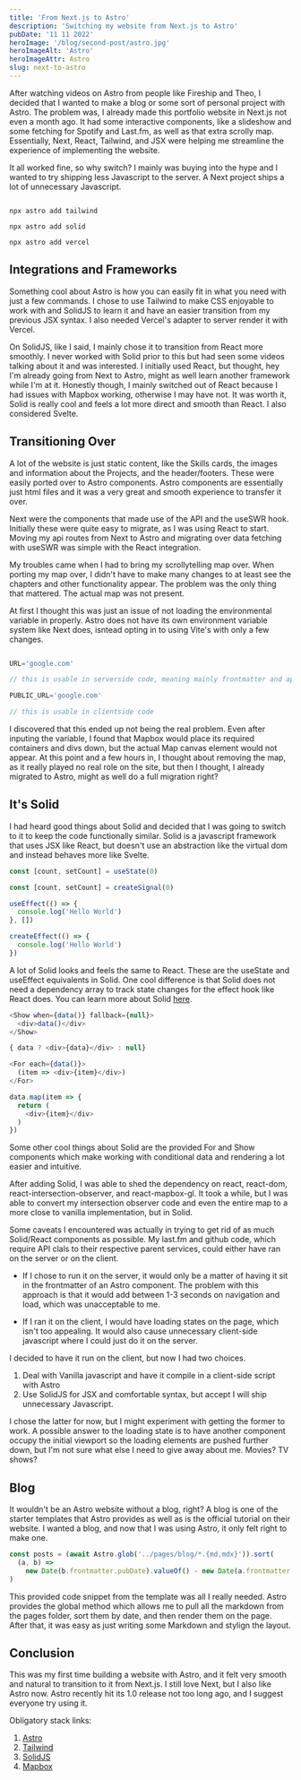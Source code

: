 ```yaml
---
title: 'From Next.js to Astro'
description: 'Switching my website from Next.js to Astro'
pubDate: '11 11 2022'
heroImage: '/blog/second-post/astro.jpg'
heroImageAlt: 'Astro'
heroImageAttr: Astro
slug: next-to-astro
---
```


After watching videos on Astro from people like Fireship and Theo, I decided that I wanted to make a blog or some sort of personal project with Astro. The problem was, I already made this portfolio website in Next.js not even a month ago. It had some interactive components, like a slideshow and some fetching for Spotify and Last.fm, as well as that extra scrolly map. Essentially, Next, React, Tailwind, and JSX were helping me streamline the experience of implementing the website.

It all worked fine, so why switch? I mainly was buying into the hype and I wanted to try shipping less Javascript to the server. A Next project ships a lot of unnecessary Javascript.

```

npx astro add tailwind

npx astro add solid

npx astro add vercel

```

## Integrations and Frameworks

Something cool about Astro is how you can easily fit in what you need with just a few commands. I chose to use Tailwind to make CSS enjoyable to work with and SolidJS to learn it and have an easier transition from my previous JSX syntax. I also needed Vercel's adapter to server render it with Vercel.

On SolidJS, like I said, I mainly chose it to transition from React more smoothly. I never worked with Solid prior to this but had seen some videos talking about it and was interested. I initially used React, but thought, hey I'm already going from Next to Astro, might as well learn another framework while I'm at it. Honestly though, I mainly switched out of React because I had issues with Mapbox working, otherwise I may have not. It was worth it, Solid is really cool and feels a lot more direct and smooth than React. I also considered Svelte.

## Transitioning Over

A lot of the website is just static content, like the Skills cards, the images and information about the Projects, and the header/footers. These were easily ported over to Astro components. Astro components are essentially just html files and it was a very great and smooth experience to transfer it over.

Next were the components that made use of the API and the useSWR hook. Initially these were quite easy to migrate, as I was using React to start. Moving my api routes from Next to Astro and migrating over data fetching with useSWR was simple with the React integration.

My troubles came when I had to bring my scrollytelling map over. When porting my map over, I didn't have to make many changes to at least see the chapters and other functionality appear. The problem was the only thing that mattered. The actual map was not present.

At first I thought this was just an issue of not loading the environmental variable in properly. Astro does not have its own environment variable system like Next does, isntead opting in to using Vite's with only a few changes.

```javascript

URL='google.com'

// this is usable in serverside code, meaning mainly frontmatter and api routes

PUBLIC_URL='google.com'

// this is usable in clientside code

```
</div>

I discovered that this ended up not being the real problem. Even after inputing the variable, I found that Mapbox would place its required containers and divs down, but the actual Map canvas element would not appear. At this point and a few hours in, I thought about removing the map, as it really played no real role on the site, but then I thought, I already migrated to Astro, might as well do a full migration right?

## It's Solid

I had heard good things about Solid and decided that I was going to switch to it to keep the code functionally similar. Solid is a javascript framework that uses JSX like React, but doesn't use an abstraction like the virtual dom and instead behaves more like Svelte.

```javascript
const [count, setCount] = useState(0)

const [count, setCount] = createSignal(0)

useEffect(() => {
  console.log('Hello World')
}, [])

createEffect(() => {
  console.log('Hello World')
})
```

A lot of Solid looks and feels the same to React. These are the useState and useEffect equivalents in Solid. One cool difference is that Solid does not need a dependency array to track state changes for the effect hook like React does. You can learn more about Solid [here](https://www.solidjs.com/).

```javascript
<Show when={data()} fallback={null}>
  <div>data()</div>
</Show>

{ data ? <div>{data}</div> : null}

<For each={data()}>
  (item => <div>{item}</div>)
</For>

data.map(item => {
  return (
    <div>{item}</div>
  )
})
```

Some other cool things about Solid are the provided For and Show components which make working with conditional data and rendering a lot easier and intuitive.

After adding Solid, I was able to shed the dependency on react, react-dom, react-intersection-observer, and react-mapbox-gl. It took a while, but I was able to convert my intersection observer code and even the entire map to a more close to vanilla implementation, but in Solid.

Some caveats I encountered was actually in trying to get rid of as much Solid/React components as possible. My last.fm and github code, which require API clals to their respective parent services, could either have ran on the server or on the client.

- If I chose to run it on the server, it would only be a matter of having it sit in the frontmatter of an Astro component. The problem with this approach is that it would add between 1-3 seconds on navigation and load, which was unacceptable to me.

- If I ran it on the client, I would have loading states on the page, which isn't too appealing. It would also cause unnecessary client-side javascript where I could just do it on the server.

I decided to have it run on the client, but now I had two choices.

1. Deal with Vanilla javascript and have it compile in a client-side script with Astro
2. Use SolidJS for JSX and comfortable syntax, but accept I will ship unnecessary Javascript.

I chose the latter for now, but I might experiment with getting the former to work. A possible answer to the loading state is to have another component occupy the initial viewport so the loading elements are pushed further down, but I'm not sure what else I need to give away about me. Movies? TV shows?

## Blog

It wouldn't be an Astro website without a blog, right? A blog is one of the starter templates that Astro provides as well as is the official tutorial on their website. I wanted a blog, and now that I was using Astro, it only felt right to make one.

```javascript
const posts = (await Astro.glob('../pages/blog/*.{md,mdx}')).sort(
  (a, b) =>
    new Date(b.frontmatter.pubDate).valueOf() - new Date(a.frontmatter.pubDate).valueOf()
)
```

This provided code snippet from the template was all I really needed. Astro provides the global method which allows me to pull all the markdown from the pages folder, sort them by date, and then render them on the page. After that, it was easy as just writing some Markdown and stylign the layout.

## Conclusion

This was my first time building a website with Astro, and it felt very smooth and natural to transition to it from Next.js. I still love Next, but I also like Astro now. Astro recently hit its 1.0 release not too long ago, and I suggest everyone try using it.

Obligatory stack links:
1. [Astro](https://astro.build/)
2. [Tailwind](https://tailwindcss.com/)
3. [SolidJS](https://www.solidjs.com/)
4. [Mapbox](https://docs.mapbox.com/mapbox-gl-js/api/)
